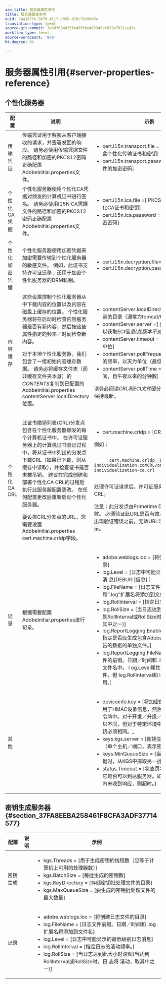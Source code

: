 ```yaml
---
seo-title: 服务器属性参考
title: 服务器属性参考
uuid: 24a187fe-9b7d-411f-a358-d10c70a5dd0e
translation-type: tm+mt
source-git-commit: 7e8df034035fe465fbe403949ef828e7811ced2e
workflow-type: tm+mt
source-wordcount: '870'
ht-degree: 0%

---
```



# 服务器属性引用{#server-properties-reference}

<!--<a id="section_EC8810492A454BDBA6013FE376360F4E"></a>-->

## 个性化服务器

<table id="table_ats_tk2_jr">  
 <thead> 
  <tr> 
   <th class="entry"> 配置 </th> 
   <th class="entry"> 说明 </th> 
   <th class="entry"> 示例 </th> 
  </tr> 
 </thead>
 <tbody> 
  <tr> 
   <td> 传输凭证 </td> 
   <td>传输凭证用于解密从客户端接收的请求，并签署发回的响应。 请务必使用传输凭据文件的路径和加密的PKCS12密码正确配置<span class="filepath"> AdobeInitial.properties</span>文件。 </td> 
   <td> 
    <ul id="ul_itx_fl2_jr"> 
     <li id="li_A2E65253F37245268A41E6B9C958C8DF"><span class="codeph"> cert.i15n.transport.file =  </span> [PKCS12文件，包含个性化传输证书和密钥] </li> 
     <li id="li_28CDFC0B3D684795AF4708B6D26DF83F"><span class="codeph"> cert.i15n.transport.password =</span> [PKCS12文件的加密密码] </li> 
    </ul> </td> 
  </tr> 
  <tr> 
   <td> 个性化CA凭据 </td> 
   <td>个性化服务器使用个性化CA凭据对颁发的计算机证书进行签名。 请务必使用I15N CA凭据文件的路径和加密的PKCS12密码正确配置<span class="filepath"> AdobeInitial.properties</span>文件。 </td> 
   <td> 
    <ul id="ul_xsj_nl2_jr"> 
     <li id="li_5A770D8A482F41A4A9AB63CA52C2EB90"><span class="codeph"> cert.i15n.ica.file =[</span> PKCS12文件，包含个性化CA证书和密钥] </li> 
     <li id="li_C3C4A2D9AA2A4F86B6DDCFFD9CB55CBB"><span class="codeph"> cert.i15n.ica.password =</span> [PKCS12文件的加密密码] </li> 
    </ul> </td> 
  </tr> 
  <tr> 
   <td> 个性化加密凭据 </td> 
   <td> 个性化服务器使用加密凭据来加密需要传输到个性化服务器的敏感文件。 例如，此证书支持许可证迁移，还用于加密个性化服务器的DRM私钥。 </td> 
   <td> 
    <ul id="ul_nbr_kpd_w5"> 
     <li id="li_4226AD6CC85740669DAF467EFD00BBBE"><span class="codeph"> cert.i15n.decryption.file=i15n_transport.pfx</span> </li> 
     <li id="li_F51BDD94F4724FA58CEF9470B6FEE33B"><span class="codeph"> cert.i15n.decryption.password=password</span> </li> 
    </ul> </td> 
  </tr> 
  <tr> 
   <td> 内容缓存 </td> 
   <td>这些设置控制个性化服务器从中下载内容的位置以及内容在磁盘上缓存的位置。 个性化服务器将在启动时检查内容服务器是否有新内容，然后按这些属性指定的频率／时间检查新内容。 <p>对于本地个性化服务器，我们包含了一组初始内容缓存数据。 请务必将缓存文件夹（而非缓存文件夹本身）的<i>CONTENTS</i>复制到已配置的<span class="filepath"> AdobeInitial.properties</span> <span class="codeph"> contentServer.localDirectory</span>位置。 </p> </td> 
   <td> 
    <ul id="ul_r4n_1r2_jr"> 
     <li id="li_CA5F562577B04B4A9966EF46E039A137"><span class="codeph"> contentServer.localDirectory =</span> [存储本地内容的目录（通常为tomcat/temp）] </li> 
     <li id="li_9A78FBD6C54D47708226378340B46E8E"><span class="codeph"> contentServer.server =[</span> 要联系的Web服务器以获取ECI信<i>息(此版本不支持</i>)] </li> 
     <li id="li_4E7D7F76085D411688B5003E855F860B"><span class="codeph"> contentServer.timeout =</span> [连接超时，以秒为单位] </li> 
     <li id="li_4B751F238A1643A7AC730CD9354887B6"><span class="codeph"> contentServer.pollFrequency =</span> [轮询服务器的频率，以天为单位（最低为1天）] </li> 
     <li id="li_8E23C3C6E7EF46B0AFDD7993DE79F142"><span class="codeph"> contentServer.pollTime =</span> [轮询服务器的时间，自午夜以来的分钟数] </li> 
    </ul> <p>请务必阅读<i>CRL和ECI文件</i>部分，了解如何使缓存保持最新。 </p> </td> 
  </tr> 
  <tr> 
   <td> 个性化CA CRL </td> 
   <td> <p>此证书撤销列表(CRL)分发点包含在个性化服务器颁发的每个计算机证书中。 在许可证服务器上的计算机证书验证过程中，将从证书中列出的分发点下载CRL（如果已下载，则从缓存中读取），并检查证书是否未被吊销。 建议在完成创建和部署个性化CA CRL的过程后执行此服务器配置更改。 在任何配置更改后重新启动个性化服务器。 </p> <p>要设置CRL分发点的URL，您需要设置<span class="filepath"> AdobeInitial.properties</span> <span class="codeph"> cert.machine.crldp</span>字段。 </p> </td> 
   <td> 
    <ul id="ul_eq3_lv2_jr"> 
     <li id="li_5E37A9E318D742B6A5E1035120888819"><span class="codeph"> cert.machine.crldp =</span> [CRL分发点] </li> 
    </ul> <p>例如： </p>
    <p> <code>
      cert.machine.crldp__DEV=<span>tps://onprem-individualization.com</span>CRL/onprem-individualization-ca.crl
     </code></p>
     <p>处理许可证请求后，许可证服务器应自动下载此CRL。 </p> <p importance="high">注意：此分发点由Primetime DRM检查是否<i>是否</i>有效。 必须验证此URL是否有效。 在许可证服务器出现验证错误之前，无效URL导致的错误才会显示。 </p> </td> 
  </tr> 
  <tr> 
   <td> 记录 </td> 
   <td>根据需要配置<span class="filepath"> AdobeInitial.properties</span>进行记录。 </td> 
   <td> 
    <ul id="ul_j1v_kw2_jr"> 
     <li id="li_B60002B33A3042FCBE1F694454966469"><span class="codeph"> adobe.weblogs.loc =</span> [将创建日志文件的目录] </li> 
     <li id="li_2DD4406FBBF047589BAAAE1C9082D8B3"><span class="codeph"> log.Level =</span> [日志中可能显示的最低级别日志消 <span class="codeph"> 息[DEBUG |信息]</span> ] </li> 
     <li id="li_610FAF239A554CE59DAC455174F0CF0A"><span class="codeph"> log.FileName =</span> [日志文件前缀。日期／时间和“.log”扩展名将添加到文件名] </li> 
     <li id="li_1F2913B209BE4A0E8207FAAD052D1764"><span class="codeph"> log.RollInterval =</span> [指定日志的滚动频率。] </li> 
     <li id="li_3F46C15488114BB5B41035F710E7A19F"><span class="codeph"> log.RollSize =</span> [当日志达到此大小时滚动(当达到RollInterval或RollSize时，日 <span class="codeph"> </span> 志将 <span class="codeph"> </span> 滚动，取其中之一)] </li> 
     <li id="li_DA32E862F7B0413885DA20633B682484"><span class="codeph"> log.ReportLogging.Enabled =</span>[ [true | false ]指定是否应生成包含Adobe用于生成个性化报告的数据的单独文件。] </li> 
     <li id="li_465CC6D81B8A484CBF4E7A39F7AF86AA"><span class="codeph"> log.ReportLogging.FileName =</span> [报告日志文件的前缀。日期／时间和<span class="filepath"> .log</span>扩展名将添加到文件名中。 l<span class="codeph"> og.Level</span>属性不适用于此日志文件，但<span class="codeph"> log.RollInterval</span>和<span class="codeph"> log.RollSize</span>属性适用。] </li> 
    </ul> </td> 
  </tr> 
  <tr> 
   <td> 其他 </td> 
   <td></td> 
   <td> 
    <ul id="ul_b3b_g1f_jr"> 
     <li id="li_FACF07CB332D416E91FD34DE48152FAA"><span class="codeph"> deviceinfo.key =</span> [将加密的Base64编码密钥用于HMAC设备信息，然后将其包含在计算机令牌中。对于开发／升级／生产环境，密钥可以不同，但对于特定环境中的所有服务器，密钥必须相同。_ </li> 
     <li id="li_B19C77FD6F91496294DBF836A1922EE1"><span class="codeph"> keys.kgs.server =</span> [密钥生成服务器的位置（单个主机／端口，表示密钥服务器池）] </li> 
     <li id="li_5DA3C89770804B148EF6FAF01A5AD958"><span class="codeph"> keys.MinQueueSize =</span> [当队列中存在这么多键时，从KGS中提取另一批键] </li> 
     <li id="li_0C2E5F2FDB824182A6BE418B041D2F28"><span class="codeph"> status.Timeout =</span> [状态页将ping KGS以确定它是否可以到达服务器。如果在指定的时间段内未收到响应，则超时。] </li> 
    </ul> </td> 
  </tr> 
 </tbody> 
</table>

## 密钥生成服务器{#section_37FA8EEBA258461F8CFA3ADF37714577}

<table id="table_ats_tk2_js"> 
 <thead> 
  <tr> 
   <th class="entry"> 配置 </th> 
   <th class="entry"> 说明 </th> 
   <th class="entry"> 示例 </th> 
  </tr> 
 </thead>
 <tbody> 
  <tr> 
   <td> 密钥生成 </td> 
   <td></td> 
   <td> 
    <ul id="ul_nlj_ydf_jr"> 
     <li id="li_E4347D572F004BF0B237A662BFE7F3ED"><span class="codeph"> kgs.Threads =</span> [用于生成密钥的线程数（应等于计算机上可用的处理器数）] </li> 
     <li id="li_EDBC2535D48E4A66AEB240DB337187FC"><span class="codeph"> kgs.BatchSize =</span> [每批生成的密钥数] </li> 
     <li id="li_07B41546D94F42349103BF8AF4605E14"><span class="codeph"> kgs.KeyDirectory =</span> [存储密钥批处理文件的目录] </li> 
     <li id="li_F4962C97DC3D491DA7FAC826E38A4459"><span class="codeph"> kgs.MaxQueueSize =</span> [要生成的密钥批处理文件的最大数量] </li> 
    </ul> </td> 
  </tr> 
  <tr> 
   <td> 记录 </td> 
   <td></td> 
   <td> 
    <ul id="ul_kwq_12f_jr"> 
     <li id="li_5E5D34FE5EB44BB898090494C7DDEBD8"><span class="codeph"> adobe.weblogs.loc =</span> [将创建日志文件的目录] </li> 
     <li id="li_0E34CD32CD5E47729B69B50414F93678"><span class="codeph"> log.FileName =</span> [日志文件前缀。日期／时间和<span class="filepath"> .log</span>扩展名将添加到文件名] </li> 
     <li id="li_8AB15ACEC39041A2A04C7301154C6EDB"><span class="codeph"> log.Level =</span> [日志中可能显示的最低级别日志消息] </li> 
     <li id="li_A17E84DA3ED243F381FF3A6184A3CAA0"><span class="codeph"> log.RollInterval =</span> [指定日志的滚动频率。] </li> 
     <li id="li_C2B3D111608945DA9D1428BE98D61664"><span class="codeph"> log.RollSize =</span> [当日志达到此大小时滚动(当达到RollInterval或RollSize时，日 <span class="codeph"> </span> 志将 <span class="codeph"> </span> 滚动，取其中之一)] </li> 
    </ul> </td> 
  </tr> 
 </tbody> 
</table>
